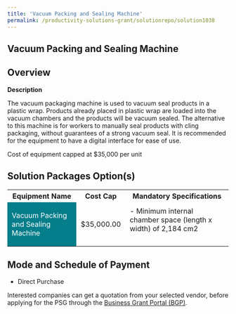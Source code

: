 ```yaml
---
title: 'Vacuum Packing and Sealing Machine'
permalink: /productivity-solutions-grant/solutionrepo/solution1038
---
```


## Vacuum Packing and Sealing Machine

## Overview

**Description**

The vacuum packaging machine is used to vacuum seal products in a plastic wrap. Products already placed in plastic wrap are loaded into the vacuum chambers and the products will be vacuum sealed.
The alternative to this machine is for workers to manually seal products with cling packaging, without guarantees of a strong vacuum seal. It is recommended for the equipment to have a digital interface for ease of use.

Cost of equipment capped at $35,000 per unit 

## Solution Packages Option(s)

<table>
<tr>
<th><b>Equipment Name</b></th>
<th><b>Cost Cap</b></th>
<th><b>Mandatory Specifications</b></th>
</tr>
<tr>
<td style='padding: 10px; background-color: #037E8A; color: #FFFFFF;'>Vacuum Packing and Sealing Machine</td>
<td style='padding: 10px;'>$35,000.00</td>
<td style='padding: 10px;'> - Minimum internal chamber space (length x width) of 2,184 cm2 <br><br></td>
</tr>
</table>

## Mode and Schedule of Payment

 - Direct Purchase

Interested companies can get a quotation from your selected vendor, before applying for the PSG through the <a href='https://www.businessgrants.gov.sg/' target='_blank' rel='noopener'>Business Grant Portal (BGP)</a>.

<script src="/jquery/resize-tables.js"></script>
